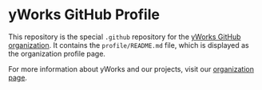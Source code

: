 # yWorks GitHub Profile

This repository is the special `.github` repository for the [yWorks GitHub organization](https://github.com/yWorks). It contains the `profile/README.md` file, which is displayed as the organization profile page.

For more information about yWorks and our projects, visit our [organization page](https://github.com/yWorks).